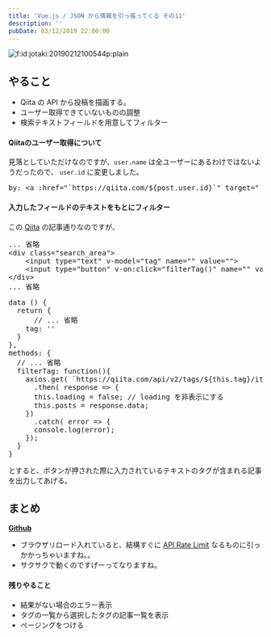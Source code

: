 ```yaml
---
title: 'Vue.js / JSON から情報を引っ張ってくる その11'
description: ''
pubDate: 03/12/2019 22:00:00
---
```


<p><span itemscope itemtype="http://schema.org/Photograph"><img src="/images/hatena/20190212100544.png" alt="f:id:jotaki:20190212100544p:plain" title="f:id:jotaki:20190212100544p:plain" class="hatena-fotolife" itemprop="image"></span></p>

<h2>やること</h2>

<ul>
<li>Qiita の API から投稿を描画する。</li>
<li>ユーザー取得できていないものの調整</li>
<li>検索テキストフィールドを用意してフィルター</li>
</ul>

<h4>Qiitaのユーザー取得について</h4>

<p>見落としていただけなのですが、<code>user.name</code> は全ユーザーにあるわけではないようだったので、 <code>user.id</code> に変更しました。</p>

<pre class="code" data-lang="" data-unlink>by: &lt;a :href=&#34;`https://qiita.com/${post.user.id}`&#34; target=&#34;_blank&#34;&gt;@{{post.user.id}}&lt;/a&gt;</pre>

<h4>入力したフィールドのテキストをもとにフィルター</h4>

<p>この <a href="https://qiita.com/kobu_tomo/items/6f6e86f1226ab0651813">Qiita</a> の記事通りなのですが、</p>

<pre class="code lang-html" data-lang="html" data-unlink>... 省略
<span class="synIdentifier">&lt;</span><span class="synStatement">div</span><span class="synIdentifier"> </span><span class="synType">class</span><span class="synIdentifier">=</span><span class="synConstant">&quot;search_area&quot;</span><span class="synIdentifier">&gt;</span>
    <span class="synIdentifier">&lt;</span><span class="synStatement">input</span><span class="synIdentifier"> </span><span class="synType">type</span><span class="synIdentifier">=</span><span class="synConstant">&quot;text&quot;</span><span class="synIdentifier"> v-model=</span><span class="synConstant">&quot;tag&quot;</span><span class="synIdentifier"> </span><span class="synType">name</span><span class="synIdentifier">=</span><span class="synConstant">&quot;&quot;</span><span class="synIdentifier"> </span><span class="synType">value</span><span class="synIdentifier">=</span><span class="synConstant">&quot;&quot;</span><span class="synIdentifier">&gt;</span>
    <span class="synIdentifier">&lt;</span><span class="synStatement">input</span><span class="synIdentifier"> </span><span class="synType">type</span><span class="synIdentifier">=</span><span class="synConstant">&quot;button&quot;</span><span class="synIdentifier"> v-on:click=</span><span class="synConstant">&quot;filterTag()&quot;</span><span class="synIdentifier"> </span><span class="synType">name</span><span class="synIdentifier">=</span><span class="synConstant">&quot;&quot;</span><span class="synIdentifier"> </span><span class="synType">value</span><span class="synIdentifier">=</span><span class="synConstant">&quot;search&quot;</span><span class="synIdentifier">&gt;</span>
<span class="synIdentifier">&lt;/</span><span class="synStatement">div</span><span class="synIdentifier">&gt;</span>
... 省略
</pre>

<pre class="code lang-javascript" data-lang="javascript" data-unlink>data () <span class="synIdentifier">{</span>
  <span class="synStatement">return</span> <span class="synIdentifier">{</span>
      <span class="synComment">// ... 省略</span>
    tag: <span class="synConstant">''</span>
  <span class="synIdentifier">}</span>
<span class="synIdentifier">}</span>,
methods: <span class="synIdentifier">{</span>
  <span class="synComment">// ... 省略</span>
  filterTag: <span class="synIdentifier">function</span>()<span class="synIdentifier">{</span>
    axios.get( `https:<span class="synComment">//qiita.com/api/v2/tags/${this.tag}/items` )</span>
      .then( response =&gt; <span class="synIdentifier">{</span>
      <span class="synIdentifier">this</span>.loading = <span class="synConstant">false</span>; <span class="synComment">// loading を非表示にする</span>
      <span class="synIdentifier">this</span>.posts = response.data;
    <span class="synIdentifier">}</span>)
      .<span class="synStatement">catch</span>( error =&gt; <span class="synIdentifier">{</span>
      console.log(error);
    <span class="synIdentifier">}</span>);
  <span class="synIdentifier">}</span>
<span class="synIdentifier">}</span>
</pre>

<p>とすると、ボタンが押された際に入力されているテキストのタグが含まれる記事を出力してあげる。</p>

<h2>まとめ</h2>

<p><a href="https://github.com/yuheijotaki/vue-study_20190312"><strong>Github</strong></a></p>

<ul>
<li>ブラウザリロード入れていると、結構すぐに <a href="http://service.sakuraweb.com/fuyutiger/blog/2010/07/apiapi-rate-limit.html">API Rate Limit</a> なるものに引っかかっちゃいますね。。</li>
<li>サクサクで動くのですげーってなりますね。</li>
</ul>

<h4>残りやること</h4>

<ul>
<li>結果がない場合のエラー表示</li>
<li>タグの一覧から選択したタグの記事一覧を表示</li>
<li>ページングをつける</li>
</ul>
